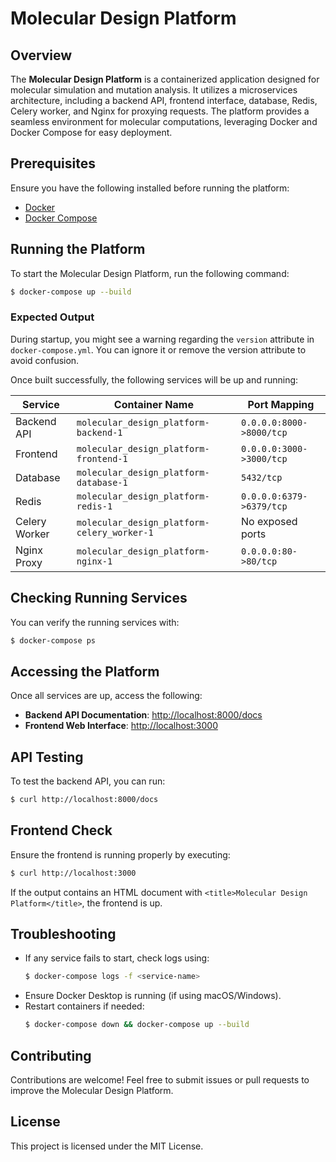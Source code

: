 # Molecular Design Platform

## Overview
The **Molecular Design Platform** is a containerized application designed for molecular simulation and mutation analysis. It utilizes a microservices architecture, including a backend API, frontend interface, database, Redis, Celery worker, and Nginx for proxying requests. The platform provides a seamless environment for molecular computations, leveraging Docker and Docker Compose for easy deployment.

## Prerequisites
Ensure you have the following installed before running the platform:
- [Docker](https://docs.docker.com/get-docker/)
- [Docker Compose](https://docs.docker.com/compose/install/)

## Running the Platform
To start the Molecular Design Platform, run the following command:

```sh
$ docker-compose up --build
```

### Expected Output
During startup, you might see a warning regarding the `version` attribute in `docker-compose.yml`. You can ignore it or remove the version attribute to avoid confusion.

Once built successfully, the following services will be up and running:

| Service         | Container Name                              | Port Mapping        |
|----------------|------------------------------------------|---------------------|
| Backend API    | `molecular_design_platform-backend-1`   | `0.0.0.0:8000->8000/tcp`  |
| Frontend       | `molecular_design_platform-frontend-1`  | `0.0.0.0:3000->3000/tcp`  |
| Database       | `molecular_design_platform-database-1`  | `5432/tcp`         |
| Redis         | `molecular_design_platform-redis-1`     | `0.0.0.0:6379->6379/tcp`  |
| Celery Worker  | `molecular_design_platform-celery_worker-1` | No exposed ports |
| Nginx Proxy    | `molecular_design_platform-nginx-1`    | `0.0.0.0:80->80/tcp`  |

## Checking Running Services
You can verify the running services with:

```sh
$ docker-compose ps
```

## Accessing the Platform
Once all services are up, access the following:

- **Backend API Documentation**: [http://localhost:8000/docs](http://localhost:8000/docs)
- **Frontend Web Interface**: [http://localhost:3000](http://localhost:3000)

## API Testing
To test the backend API, you can run:

```sh
$ curl http://localhost:8000/docs
```

## Frontend Check
Ensure the frontend is running properly by executing:

```sh
$ curl http://localhost:3000
```

If the output contains an HTML document with `<title>Molecular Design Platform</title>`, the frontend is up.

## Troubleshooting
- If any service fails to start, check logs using:
  ```sh
  $ docker-compose logs -f <service-name>
  ```
- Ensure Docker Desktop is running (if using macOS/Windows).
- Restart containers if needed:
  ```sh
  $ docker-compose down && docker-compose up --build
  ```

## Contributing
Contributions are welcome! Feel free to submit issues or pull requests to improve the Molecular Design Platform.

## License
This project is licensed under the MIT License.
